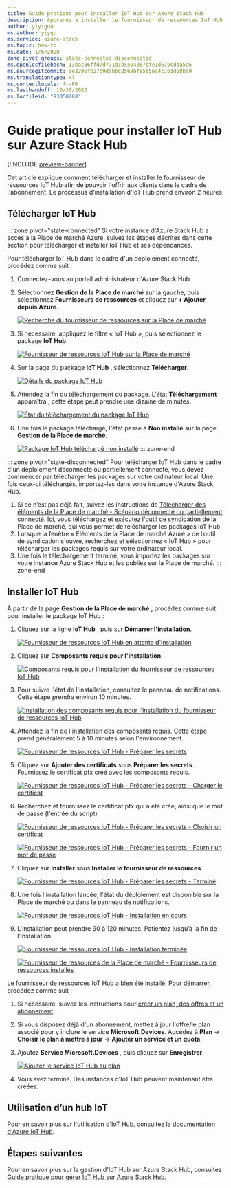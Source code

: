 ```yaml
---
title: Guide pratique pour installer IoT Hub sur Azure Stack Hub
description: Apprenez à installer le fournisseur de ressources IoT Hub sur Azure Stack Hub.
author: yiyiguo
ms.author: yiygu
ms.service: azure-stack
ms.topic: how-to
ms.date: 1/6/2020
zone_pivot_groups: state-connected-disconnected
ms.openlocfilehash: 13bac36ffd7d771d1b5504067bfe1d679cdda5e6
ms.sourcegitcommit: 0e3296fb27b9dabbc2569bf85656c4c7b1d58ba9
ms.translationtype: HT
ms.contentlocale: fr-FR
ms.lasthandoff: 10/30/2020
ms.locfileid: "93050288"
---
```

# <a name="how-to-install-iot-hub-on-azure-stack-hub"></a>Guide pratique pour installer IoT Hub sur Azure Stack Hub

[!INCLUDE [preview-banner](../includes/iot-hub-preview.md)]

Cet article explique comment télécharger et installer le fournisseur de ressources IoT Hub afin de pouvoir l'offrir aux clients dans le cadre de l'abonnement. Le processus d'installation d'IoT Hub prend environ 2 heures.

## <a name="download-iot-hub"></a>Télécharger IoT Hub

<!-- ### Connected Scenario -->
::: zone pivot="state-connected"
Si votre instance d'Azure Stack Hub a accès à la Place de marché Azure, suivez les étapes décrites dans cette section pour télécharger et installer IoT Hub et ses dépendances. 

Pour télécharger IoT Hub dans le cadre d'un déploiement connecté, procédez comme suit :

1. Connectez-vous au portail administrateur d'Azure Stack Hub. 
2. Sélectionnez **Gestion de la Place de marché** sur la gauche, puis sélectionnez **Fournisseurs de ressources** et cliquez sur **+ Ajouter depuis Azure**.

    [![Recherche du fournisseur de ressources sur la Place de marché](media/iot-hub-rp-install/marketplace-rp-add-from-azure.png)](media/iot-hub-rp-install/marketplace-rp-add-from-azure.png#lightbox)

3. Si nécessaire, appliquez le filtre « IoT Hub », puis sélectionnez le package **IoT Hub**.

    [![Fournisseur de ressources IoT Hub sur la Place de marché](../operator/media/iot-hub-rp-install/download1.png)](../operator/media/iot-hub-rp-install/download1.png#lightbox)

4. Sur la page du package **IoT Hub** , sélectionnez **Télécharger**.

    [![Détails du package IoT Hub](../operator/media/iot-hub-rp-install/download2.png)](../operator/media/iot-hub-rp-install/download2.png#lightbox)

5. Attendez la fin du téléchargement du package. L'état **Téléchargement** apparaîtra ; cette étape peut prendre une dizaine de minutes.

    [![État du téléchargement du package IoT Hub](../operator/media/iot-hub-rp-install/download3.png)](../operator/media/iot-hub-rp-install/download3.png#lightbox)

6. Une fois le package téléchargé, l'état passe à **Non installé** sur la page **Gestion de la Place de marché**.

    [![Package IoT Hub téléchargé non installé](../operator/media/iot-hub-rp-install/download4.png)](../operator/media/iot-hub-rp-install/download4.png#lightbox)
::: zone-end

<!-- ### Disconnected or partially connected scenario -->
::: zone pivot="state-disconnected"
Pour télécharger IoT Hub dans le cadre d'un déploiement déconnecté ou partiellement connecté, vous devez commencer par télécharger les packages sur votre ordinateur local. Une fois ceux-ci téléchargés, importez-les dans votre instance d'Azure Stack Hub.

1. Si ce n’est pas déjà fait, suivez les instructions de [Télécharger des éléments de la Place de marché - Scénario déconnecté ou partiellement connecté](azure-stack-download-azure-marketplace-item.md?pivots=state-disconnected). Ici, vous téléchargez et exécutez l'outil de syndication de la Place de marché, qui vous permet de télécharger les packages IoT Hub.
2. Lorsque la fenêtre « Éléments de la Place de marché Azure » de l’outil de syndication s'ouvre, recherchez et sélectionnez « IoT Hub » pour télécharger les packages requis sur votre ordinateur local.
3. Une fois le téléchargement terminé, vous importez les packages sur votre instance Azure Stack Hub et les publiez sur la Place de marché.
::: zone-end

## <a name="install-iot-hub"></a>Installer IoT Hub

À partir de la page **Gestion de la Place de marché** , procédez comme suit pour installer le package IoT Hub :

1. Cliquez sur la ligne **IoT Hub** , puis sur **Démarrer l'installation**.

    [![Fournisseur de ressources IoT Hub en attente d'installation](../operator/media/iot-hub-rp-install/install1.png)](../operator/media/iot-hub-rp-install/install1.png#lightbox)

2. Cliquez sur **Composants requis pour l'installation**.

    [![Composants requis pour l'installation du fournisseur de ressources IoT Hub](../operator/media/iot-hub-rp-install/install2.png)](../operator/media/iot-hub-rp-install/install2.png#lightbox)

3. Pour suivre l'état de l'installation, consultez le panneau de notifications. Cette étape prendra environ 10 minutes.

    [![Installation des composants requis pour l'installation du fournisseur de ressources IoT Hub](../operator/media/iot-hub-rp-install/install3.png)](../operator/media/iot-hub-rp-install/install3.png#lightbox)

4. Attendez la fin de l'installation des composants requis. Cette étape prend généralement 5 à 10 minutes selon l'environnement.

    [![Fournisseur de ressources IoT Hub - Préparer les secrets](../operator/media/iot-hub-rp-install/install4.png)](../operator/media/iot-hub-rp-install/install4.png#lightbox)

5. Cliquez sur **Ajouter des certificats** sous **Préparer les secrets**. Fournissez le certificat pfx créé avec les composants requis.

    [![Fournisseur de ressources IoT Hub - Préparer les secrets - Charger le certificat](../operator/media/iot-hub-rp-install/install5.png)](../operator/media/iot-hub-rp-install/install5.png#lightbox)

6. Recherchez et fournissez le certificat pfx qui a été créé, ainsi que le mot de passe (l'entrée du script)

    [![Fournisseur de ressources IoT Hub - Préparer les secrets - Choisir un certificat](../operator/media/iot-hub-rp-install/install6.png)](../operator/media/iot-hub-rp-install/install6.png#lightbox)

    [![Fournisseur de ressources IoT Hub - Préparer les secrets - Fournir un mot de passe](../operator/media/iot-hub-rp-install/install61.png)](../operator/media/iot-hub-rp-install/install61.png#lightbox)

7. Cliquez sur **Installer** sous **Installer le fournisseur de ressources**.

    [![Fournisseur de ressources IoT Hub - Préparer les secrets - Terminé](../operator/media/iot-hub-rp-install/install7.png)](../operator/media/iot-hub-rp-install/install7.png#lightbox)

8. Une fois l'installation lancée, l'état du déploiement est disponible sur la Place de marché ou dans le panneau de notifications.

    [![Fournisseur de ressources IoT Hub - Installation en cours](../operator/media/iot-hub-rp-install/install8.png)](../operator/media/iot-hub-rp-install/install8.png#lightbox)

9. L'installation peut prendre 90 à 120 minutes. Patientez jusqu’à la fin de l’installation.

    [![Fournisseur de ressources IoT Hub - Installation terminée](../operator/media/iot-hub-rp-install/install91.png)](../operator/media/iot-hub-rp-install/install91.png#lightbox)

    [![Fournisseur de ressources de la Place de marché - Fournisseurs de ressources installés](../operator/media/iot-hub-rp-install/install92.png)](../operator/media/iot-hub-rp-install/install92.png#lightbox)

Le fournisseur de ressources IoT Hub a bien été installé. Pour démarrer, procédez comme suit :

1. Si nécessaire, suivez les instructions pour [créer un plan, des offres et un abonnement](azure-stack-plan-offer-quota-overview.md).

2. Si vous disposez déjà d'un abonnement, mettez à jour l'offre/le plan associé pour y inclure le service **Microsoft.Devices**. Accédez à **Plan** -> **Choisir le plan à mettre à jour** -> **Ajouter un service et un quota**.

3. Ajoutez **Service Microsoft.Devices** , puis cliquez sur **Enregistrer**.

    [![Ajouter le service IoT Hub au plan](../operator/media/iot-hub-rp-install/pd2.png)](../operator/media/iot-hub-rp-install/pd2.png#lightbox)

4. Vous avez terminé. Des instances d'IoT Hub peuvent maintenant être créées.

## <a name="using-iot-hub"></a>Utilisation d’un hub IoT

Pour en savoir plus sur l'utilisation d'IoT Hub, consultez la [documentation d'Azure IoT Hub](/azure/iot-hub).

## <a name="next-steps"></a>Étapes suivantes

Pour en savoir plus sur la gestion d'IoT Hub sur Azure Stack Hub, consultez [Guide pratique pour gérer IoT Hub sur Azure Stack Hub](iot-hub-rp-manage.md).
